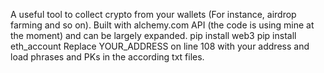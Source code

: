 A useful tool to collect crypto from your wallets (For instance, airdrop farming and so on). Built with alchemy.com API (the code is using mine at the moment) and can be largely expanded. 
   pip install web3 
   pip install eth_account
Replace YOUR_ADDRESS on line 108 with your address and load phrases and PKs in the according txt files.

